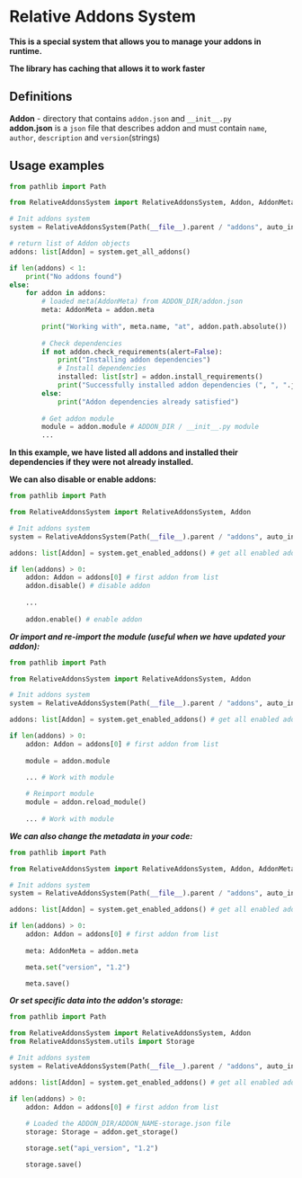# Relative Addons System
**This is a special system that allows you to manage your addons in runtime.**

**The library has caching that allows it to work faster**

## Definitions
**Addon** - directory that contains `addon.json` and `__init__.py`  
**addon.json** is a `json` file that describes addon and must contain `name`, `author`, 
`description` and `version`(strings)


## Usage examples
```python
from pathlib import Path

from RelativeAddonsSystem import RelativeAddonsSystem, Addon, AddonMeta

# Init addons system
system = RelativeAddonsSystem(Path(__file__).parent / "addons", auto_install_requirements=True)

# return list of Addon objects
addons: list[Addon] = system.get_all_addons()

if len(addons) < 1:
    print("No addons found")
else:
    for addon in addons:
        # loaded meta(AddonMeta) from ADDON_DIR/addon.json
        meta: AddonMeta = addon.meta
        
        print("Working with", meta.name, "at", addon.path.absolute())
        
        # Check dependencies
        if not addon.check_requirements(alert=False):
            print("Installing addon dependencies")
            # Install dependencies
            installed: list[str] = addon.install_requirements()
            print("Successfully installed addon dependencies (", ", ".join(installed), ")")
        else:
            print("Addon dependencies already satisfied")
        
        # Get addon module
        module = addon.module # ADDON_DIR / __init__.py module
        ...
```

**In this example, we have listed all addons and installed their dependencies if they were not already installed.**

**We can also disable or enable addons:**

```python
from pathlib import Path

from RelativeAddonsSystem import RelativeAddonsSystem, Addon

# Init addons system
system = RelativeAddonsSystem(Path(__file__).parent / "addons", auto_install_requirements=True)

addons: list[Addon] = system.get_enabled_addons() # get all enabled addons

if len(addons) > 0:
    addon: Addon = addons[0] # first addon from list
    addon.disable() # disable addon
    
    ...
    
    addon.enable() # enable addon
```

**_Or import and re-import the module (useful when we have updated your addon):_**
```python
from pathlib import Path

from RelativeAddonsSystem import RelativeAddonsSystem, Addon

# Init addons system
system = RelativeAddonsSystem(Path(__file__).parent / "addons", auto_install_requirements=True)

addons: list[Addon] = system.get_enabled_addons() # get all enabled addons

if len(addons) > 0:
    addon: Addon = addons[0] # first addon from list
    
    module = addon.module
    
    ... # Work with module

    # Reimport module
    module = addon.reload_module()
    
    ... # Work with module
```

**_We can also change the metadata in your code:_**
```python
from pathlib import Path

from RelativeAddonsSystem import RelativeAddonsSystem, Addon, AddonMeta

# Init addons system
system = RelativeAddonsSystem(Path(__file__).parent / "addons", auto_install_requirements=True)

addons: list[Addon] = system.get_enabled_addons() # get all enabled addons

if len(addons) > 0:
    addon: Addon = addons[0] # first addon from list
    
    meta: AddonMeta = addon.meta

    meta.set("version", "1.2")

    meta.save()
```

**_Or set specific data into the addon's storage:_**
```python
from pathlib import Path

from RelativeAddonsSystem import RelativeAddonsSystem, Addon
from RelativeAddonsSystem.utils import Storage

# Init addons system
system = RelativeAddonsSystem(Path(__file__).parent / "addons", auto_install_requirements=True)

addons: list[Addon] = system.get_enabled_addons() # get all enabled addons

if len(addons) > 0:
    addon: Addon = addons[0] # first addon from list
    
    # Loaded the ADDON_DIR/ADDON_NAME-storage.json file
    storage: Storage = addon.get_storage()

    storage.set("api_version", "1.2")

    storage.save()
```